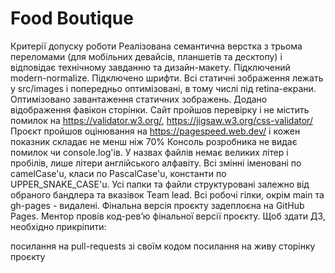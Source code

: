 # Food Boutique

Критерії допуску роботи Реалізована семантична верстка з трьома переломами (для
мобільних девайсів, планшетів та десктопу) і відповідає технічному завданню та
дизайн-макету. Підключений modern-normalize. Підключено шрифти. Всі статичні
зображення лежать у src/images і попередньо оптимізовані, в тому числі під
retina-екрани. Оптимізовано завантаження статичних зображень. Додано
відображення фавікон сторінки. Сайт пройшов перевірку і не містить помилок на
https://validator.w3.org/, https://jigsaw.w3.org/css-validator/ Проєкт пройшов
оцінювання на https://pagespeed.web.dev/ і кожен показник складає не менш ніж
70% Консоль розробника не видає помилок чи console.log'ів. У назвах файлів немає
великих літер і пробілів, лише літери англійського алфавіту. Всі змінні
іменовані по camelCase'u, класи по PascalCase'u, константи по
UPPER_SNAKE_CASE'u. Усі папки та файли структуровані залежно від обраного
бандлера та вказівок Team lead. Всі робочі гілки, окрім main та gh-pages -
видалені. Фінальна версія проєкту задеплоєна на GitHub Pages. Ментор провів
код-ревʼю фінальної версії проєкту. Щоб здати ДЗ, необхідно прикріпити:

посилання на pull-requests зі своїм кодом посилання на живу сторінку проєкту
